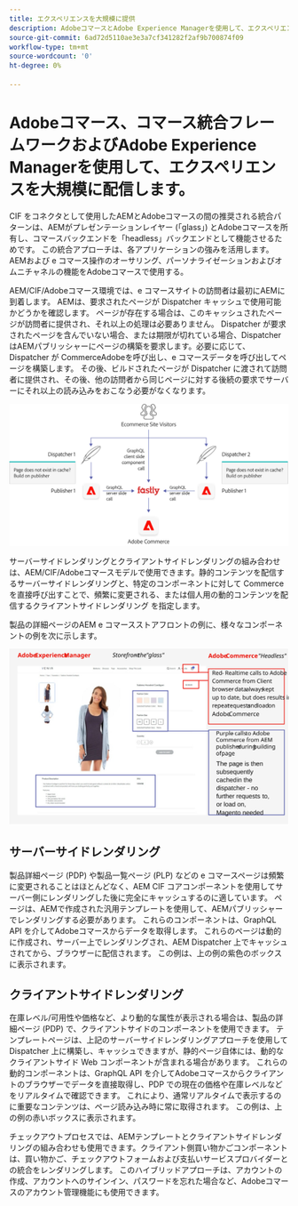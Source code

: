 ```yaml
---
title: エクスペリエンスを大規模に提供
description: AdobeコマースとAdobe Experience Managerを使用して、エクスペリエンスを大規模に配信する方法を説明します。
source-git-commit: 6ad72d5110ae3e3a7cf341282f2af9b700874f09
workflow-type: tm+mt
source-wordcount: '0'
ht-degree: 0%

---
```



# Adobeコマース、コマース統合フレームワークおよびAdobe Experience Managerを使用して、エクスペリエンスを大規模に配信します。

CIF をコネクタとして使用したAEMとAdobeコマースの間の推奨される統合パターンは、AEMがプレゼンテーションレイヤー (「glass」) とAdobeコマースを所有し、コマースバックエンドを「headless」バックエンドとして機能させるためです。 この統合アプローチは、各アプリケーションの強みを活用します。AEMおよび e コマース操作のオーサリング、パーソナライゼーションおよびオムニチャネルの機能をAdobeコマースで使用する。

AEM/CIF/Adobeコマース環境では、e コマースサイトの訪問者は最初にAEMに到着します。 AEMは、要求されたページが Dispatcher キャッシュで使用可能かどうかを確認します。 ページが存在する場合は、このキャッシュされたページが訪問者に提供され、それ以上の処理は必要ありません。 Dispatcher が要求されたページを含んでいない場合、または期限が切れている場合、Dispatcher はAEMパブリッシャーにページの構築を要求します。必要に応じて、Dispatcher が CommerceAdobeを呼び出し、e コマースデータを呼び出してページを構築します。 その後、ビルドされたページが Dispatcher に渡されて訪問者に提供され、その後、他の訪問者から同じページに対する後続の要求でサーバーにそれ以上の読み込みをおこなう必要がなくなります。

![Experience Manager とAdobe・コマースのアーキテクチャの概要図](../assets/commerce-at-scale/overview.png)

サーバーサイドレンダリングとクライアントサイドレンダリングの組み合わせは、AEM/CIF/Adobeコマースモデルで使用できます。静的コンテンツを配信するサーバーサイドレンダリングと、特定のコンポーネントに対して Commerce を直接呼び出すことで、頻繁に変更される、または個人用の動的コンテンツを配信するクライアントサイドレンダリング
を指定します。

製品の詳細ページのAEM e コマースストアフロントの例に、様々なコンポーネントの例を次に示します。

![Experience Manager とAdobe・コマースのアーキテクチャの概要図](../assets/commerce-at-scale/product-details-page.svg)

## サーバーサイドレンダリング

製品詳細ページ (PDP) や製品一覧ページ (PLP) などの e コマースページは頻繁に変更されることはほとんどなく、AEM CIF コアコンポーネントを使用してサーバー側にレンダリングした後に完全にキャッシュするのに適しています。 ページは、AEMで作成された汎用テンプレートを使用して、AEMパブリッシャーでレンダリングする必要があります。 これらのコンポーネントは、GraphQL API を介してAdobeコマースからデータを取得します。 これらのページは動的に作成され、サーバー上でレンダリングされ、AEM Dispatcher 上でキャッシュされてから、ブラウザーに配信されます。 この例は、上の例の紫色のボックスに表示されます。

## クライアントサイドレンダリング

在庫レベル/可用性や価格など、より動的な属性が表示される場合は、製品の詳細ページ (PDP) で、クライアントサイドのコンポーネントを使用できます。 テンプレートページは、上記のサーバーサイドレンダリングアプローチを使用して Dispatcher 上に構築し、キャッシュできますが、静的ページ自体には、動的なクライアントサイド Web コンポーネントが含まれる場合があります。 これらの動的コンポーネントは、GraphQL API を介してAdobeコマースからクライアントのブラウザーでデータを直接取得し、PDP での現在の価格や在庫レベルなどをリアルタイムで確認できます。 これにより、通常リアルタイムで表示するのに重要なコンテンツは、ページ読み込み時に常に取得されます。 この例は、上の例の赤いボックスに表示されます。

チェックアウトプロセスでは、AEMテンプレートとクライアントサイドレンダリングの組み合わせも使用できます。クライアント側買い物かごコンポーネントは、買い物かご、チェックアウトフォームおよび支払いサービスプロバイダーとの統合をレンダリングします。 このハイブリッドアプローチは、アカウントの作成、アカウントへのサインイン、パスワードを忘れた場合など、Adobeコマースのアカウント管理機能にも使用できます。
